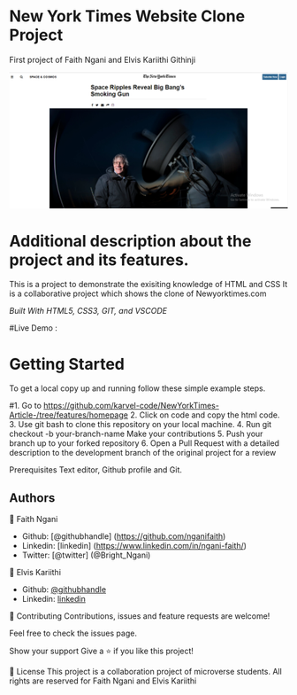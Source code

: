 # New York Times Website Clone Project

First project of Faith Ngani and Elvis Kariithi Githinji

<img src = "./Assets/images/websiteview.png" alt = "web view">

<h1>Additional description about the project and its features.</h1>

This is a project to demonstrate the exisiting knowledge of HTML and CSS It is a collaborative project which shows the clone of Newyorktimes.com

<i>Built With HTML5, CSS3, GIT, and VSCODE</i>

#Live Demo :

<h1>Getting Started</h1>

To get a local copy up and running follow these simple example steps.

#1. Go to https://github.com/karvel-code/NewYorkTimes-Article-/tree/features/homepage 2. Click on code and copy the html code. 3. Use git bash to clone this repository on your local machine. 4. Run git checkout -b your-branch-name Make your contributions 5. Push your branch up to your forked repository 6. Open a Pull Request with a detailed description to the development branch of the original project for a review

Prerequisites Text editor, Github profile and Git.

<h2>Authors</h2>

👤 Faith Ngani

- Github: [@githubhandle] (https://github.com/nganifaith)
- Linkedin: [linkedin] (https://www.linkedin.com/in/ngani-faith/)
- Twitter: [@twitter] (@Bright_Ngani)

👤 Elvis Kariithi

- Github: [@githubhandle](https://github.com/karvel-code)
- Linkedin: [linkedin](https://www.linkedin.com/in/elvis-kariithi-b6b5b31b6/)

🤝 Contributing Contributions, issues and feature requests are welcome!

Feel free to check the issues page.

Show your support Give a ⭐️ if you like this project!

📝 License This project is a collaboration project of microverse students. All rights are reserved for Faith Ngani and Elvis Kariithi
